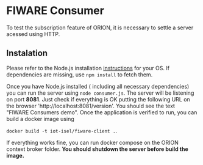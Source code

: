 # FIWARE Consumer

To test the subscription feature of ORION, it is necessary to settle a server acessed using HTTP. 

## Instalation

Please refer to the Node.js installation [instructions](
https://nodejs.org/en/download/package-manager/) for your OS. If dependencies are missing, use `npm install` to fetch them.

Once you have Node.js installed ( including all necessary dependencies) you can run the server using `node consumer.js`. The server will be listening on port **8081**. Just check if everything is OK putting the following URL on the browser 'http://localhost:8081/version'. You should see the text "FIWARE Consumers demo".
Once the application is verified to run, you can build a docker image using

`docker build -t iot-isel/fiware-client .`.

If everything works fine, you can run docker compose on the ORION context broker folder. **You should shutdown the server before build the image.** 